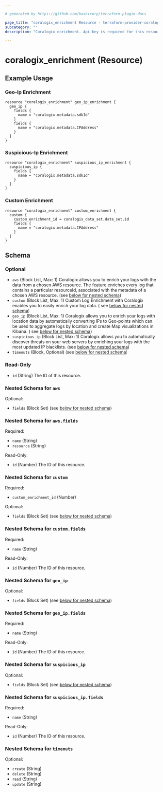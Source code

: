 ```yaml
---

# generated by https://github.com/hashicorp/terraform-plugin-docs

page_title: "coralogix_enrichment Resource - terraform-provider-coralogix"
subcategory: ""
description: "Coralogix enrichment. Api-key is required for this resource. More info: https://coralogix.com/docs/threat-discovery/"
  
---
```


# coralogix_enrichment (Resource)

## Example Usage

### Geo-Ip Enrichment

```hcl
resource "coralogix_enrichment" geo_ip_enrichment {
  geo_ip {
    fields {
      name = "coralogix.metadata.sdkId"
    }
    fields {
      name = "coralogix.metadata.IPAddress"
    }
  }
}
```

### Suspicious-Ip Enrichment

```hcl
resource "coralogix_enrichment" suspicious_ip_enrichment {
  suspicious_ip {
    fields {
      name = "coralogix.metadata.sdkId"
    }
  }
}
```

### Custom Enrichment

```hcl
resource "coralogix_enrichment" custom_enrichment {
  custom {
    custom_enrichment_id = coralogix_data_set.data_set.id
    fields {
      name = "coralogix.metadata.IPAddress"
    }
  }
}
```

<!-- schema generated by tfplugindocs -->

## Schema

### Optional

- `aws` (Block List, Max: 1) Coralogix allows you to enrich your logs with the data from a chosen AWS resource. The
  feature enriches every log that contains a particular resourceId, associated with the metadata of a chosen AWS
  resource. (see [below for nested schema](#nestedblock--aws))
- `custom` (Block List, Max: 1) Custom Log Enrichment with Coralogix enables you to easily enrich your log data. (
  see [below for nested schema](#nestedblock--custom))
- `geo_ip` (Block List, Max: 1) Coralogix allows you to enrich your logs with location data by automatically converting
  IPs to Geo-points which can be used to aggregate logs by location and create Map visualizations in Kibana. (
  see [below for nested schema](#nestedblock--geo_ip))
- `suspicious_ip` (Block List, Max: 1) Coralogix allows you to automatically discover threats on your web servers by
  enriching your logs with the most updated IP blacklists. (see [below for nested schema](#nestedblock--suspicious_ip))
- `timeouts` (Block, Optional) (see [below for nested schema](#nestedblock--timeouts))

### Read-Only

- `id` (String) The ID of this resource.

<a id="nestedblock--aws"></a>

### Nested Schema for `aws`

Optional:

- `fields` (Block Set) (see [below for nested schema](#nestedblock--aws--fields))

<a id="nestedblock--aws--fields"></a>

### Nested Schema for `aws.fields`

Required:

- `name` (String)
- `resource` (String)

Read-Only:

- `id` (Number) The ID of this resource.

<a id="nestedblock--custom"></a>

### Nested Schema for `custom`

Required:

- `custom_enrichment_id` (Number)

Optional:

- `fields` (Block Set) (see [below for nested schema](#nestedblock--custom--fields))

<a id="nestedblock--custom--fields"></a>

### Nested Schema for `custom.fields`

Required:

- `name` (String)

Read-Only:

- `id` (Number) The ID of this resource.

<a id="nestedblock--geo_ip"></a>

### Nested Schema for `geo_ip`

Optional:

- `fields` (Block Set) (see [below for nested schema](#nestedblock--geo_ip--fields))

<a id="nestedblock--geo_ip--fields"></a>

### Nested Schema for `geo_ip.fields`

Required:

- `name` (String)

Read-Only:

- `id` (Number) The ID of this resource.

<a id="nestedblock--suspicious_ip"></a>

### Nested Schema for `suspicious_ip`

Optional:

- `fields` (Block Set) (see [below for nested schema](#nestedblock--suspicious_ip--fields))

<a id="nestedblock--suspicious_ip--fields"></a>

### Nested Schema for `suspicious_ip.fields`

Required:

- `name` (String)

Read-Only:

- `id` (Number) The ID of this resource.

<a id="nestedblock--timeouts"></a>

### Nested Schema for `timeouts`

Optional:

- `create` (String)
- `delete` (String)
- `read` (String)
- `update` (String)


